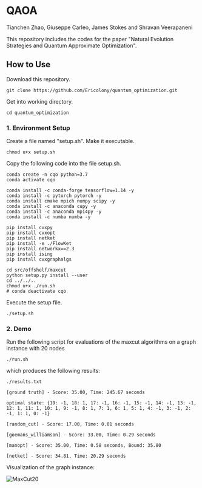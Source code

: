 # QAOA #

Tianchen Zhao, Giuseppe Carleo, James Stokes and Shravan Veerapaneni

This repository includes the codes for the paper "Natural Evolution Strategies and Quantum Approximate Optimization".

## How to Use ##

Download this repository.
```
git clone https://github.com/Ericolony/quantum_optimization.git
```

Get into working directory.
```
cd quantum_optimization
```


### 1. Environment Setup ###
Create a file named "setup.sh". Make it executable.
```
chmod u+x setup.sh
```

Copy the following code into the file setup.sh.
```
conda create -n cqo python=3.7
conda activate cqo

conda install -c conda-forge tensorflow=1.14 -y
conda install -c pytorch pytorch -y
conda install cmake mpich numpy scipy -y
conda install -c anaconda cupy -y
conda install -c anaconda mpi4py -y
conda install -c numba numba -y

pip install cvxpy
pip install cvxopt
pip install netket
pip install -e ./FlowKet
pip install networkx==2.3
pip install ising
pip install cvxgraphalgs

cd src/offshelf/maxcut
python setup.py install --user
cd ../../..
chmod u+x ./run.sh
# conda deactivate cqo
```
Execute the setup file.
```
./setup.sh
```


### 2. Demo ###

Run the following script for evaluations of the maxcut algorithms on a graph instance with 20 nodes

```
./run.sh
```

which produces the following results:
```
./results.txt

[ground truth] - Score: 35.00, Time: 245.67 seconds

optimal state: {19: -1, 18: 1, 17: -1, 16: -1, 15: -1, 14: -1, 13: -1, 12: 1, 11: 1, 10: 1, 9: -1, 8: 1, 7: 1, 6: 1, 5: 1, 4: -1, 3: -1, 2: -1, 1: 1, 0: -1}

[random_cut] - Score: 17.00, Time: 0.01 seconds

[goemans_williamson] - Score: 33.00, Time: 0.29 seconds

[manopt] - Score: 35.00, Time: 0.58 seconds, Bound: 35.80

[netket] - Score: 34.81, Time: 20.29 seconds
```

Visualization of the graph instance:

![MaxCut20](https://github.com/Ericolony/quantum_optimization/blob/master/data/maxcut/graph20.png)


